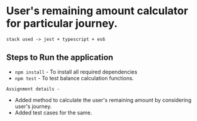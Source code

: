 # User's remaining amount calculator for particular journey. 

`stack used -> jest + typescript + es6`

 ## Steps to Run the application
 
 - `npm install` - To install all required dependencies
 - `npm test` - To test balance calculation functions.

 `Assignment details -`
   - Added method to calculate the user's remaining amount by considering user's journey.
   - Added test cases for the same. 